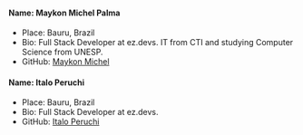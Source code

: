 #### Name: Maykon Michel Palma
 - Place: Bauru, Brazil
 - Bio: Full Stack Developer at ez.devs. IT from CTI and studying Computer Science from UNESP. 
 - GitHub: [Maykon Michel](https://github.com/maykonmichel)


#### Name: Italo Peruchi
 - Place: Bauru, Brazil
 - Bio: Full Stack Developer at ez.devs.
 - GitHub: [Italo Peruchi](https://github.com/itlpps)

